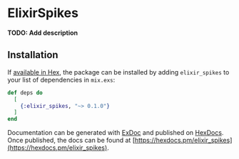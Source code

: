 # ElixirSpikes

**TODO: Add description**

## Installation

If [available in Hex](https://hex.pm/docs/publish), the package can be installed
by adding `elixir_spikes` to your list of dependencies in `mix.exs`:

```elixir
def deps do
  [
    {:elixir_spikes, "~> 0.1.0"}
  ]
end
```

Documentation can be generated with [ExDoc](https://github.com/elixir-lang/ex_doc)
and published on [HexDocs](https://hexdocs.pm). Once published, the docs can
be found at [https://hexdocs.pm/elixir_spikes](https://hexdocs.pm/elixir_spikes).

